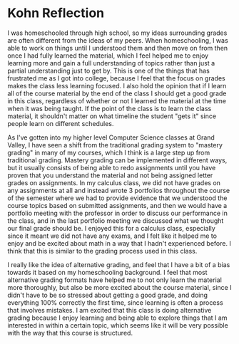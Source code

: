 # Kohn Reflection
I was homeschooled through high school, so my ideas surrounding grades are often different from the ideas of my peers. When homeschooling, I was able to work on things until I understood them and then move on from then once I had fully learned the material, which I feel helped me to enjoy learning more and gain a full understanding of topics rather than just a partial understanding just to get by. This is one of the things that has frustrated me as I got into college, because I feel that the focus on grades makes the class less learning focused. I also hold the opinion that if I learn all of the course material by the end of the class I should get a good grade in this class, regardless of whether or not I learned the material at the time when it was being taught. If the point of the class is to learn the class material, it shouldn't matter on what timeline the student "gets it" since people learn on different schedules. 

As I've gotten into my higher level Computer Science classes at Grand Valley, I have seen a shift from the traditional grading system to "mastery grading" in many of my courses, which I think is a large step up from traditional grading. Mastery grading can be implemented in different ways, but it usually consists of being able to redo assignments until you have proven that you understand the material and not being assigned letter grades on assignments. In my calculus class, we did not have grades on any assignments at all and instead wrote 3 portfolios throughout the course of the semester where we had to provide evidence that we understood the course topics based on submitted assignments, and then we would have a portfolio meeting with the professor in order to discuss our performance in the class, and in the last portfolio meeting we discussed what we thought our final grade should be. I enjoyed this for a calculus class, especially since it meant we did not have any exams, and I felt like it helped me to enjoy and be excited about math in a way that I hadn't experienced before. I think that this is similar to the grading process used in this class.

I really like the idea of alternative grading, and feel that I have a bit of a bias towards it based on my homeschooling background. I feel that most alternative grading formats have helped me to not only learn the material more thoroughly, but also be more excited about the course material, since I didn't have to be so stressed about getting a good grade, and doing everything 100% correctly the first time, since learning is often a process that involves mistakes. I am excited that this class is doing alternative grading because I enjoy learning and being able to explore things that I am interested in within a certain topic, which seems like it will be very possible with the way that this course is structured.